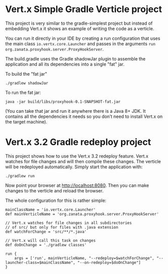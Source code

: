 # Vert.x Simple Gradle Verticle project

This project is very similar to the gradle-simplest project but instead
of embedding Vert.x it shows an example of writing the code as a
verticle.

You can run it directly in your IDE by creating a run configuration that
uses the main class `io.vertx.core.Launcher` and passes in the arguments
`run org.zanata.proxyhook.server.ProxyHookServer`.

The build.gradle uses the Gradle shadowJar plugin to assemble the
application and all its dependencies into a single "fat" jar.

To build the "fat jar"

    ./gradlew shadowJar

To run the fat jar:

    java -jar build/libs/proxyhook-0.1-SNAPSHOT-fat.jar

(You can take that jar and run it anywhere there is a Java 8+ JDK. It
contains all the dependencies it needs so you don’t need to install
Vert.x on the target machine).

# Vert.x 3.2 Gradle redeploy project

This project shows how to use the Vert.x 3.2 redeploy feature. Vert.x
watches for file changes and will then compile these changes. The
verticle will be redeployed automatically. Simply start the application
with:

    ./gradlew run

Now point your browser at <http://localhost:8080>. Then you can make
changes to the verticle and reload the browser.

The whole configuration for this is rather simple:

    mainClassName = 'io.vertx.core.Launcher'
    def mainVerticleName = 'org.zanata.proxyhook.server.ProxyHookServer'

    // Vert.x watches for file changes in all subdirectories
    // of src/ but only for files with .java extension
    def watchForChange = 'src/**/*.java'

    // Vert.x will call this task on changes
    def doOnChange = './gradlew classes'

    run {
        args = ['run', mainVerticleName, "--redeploy=$watchForChange", "--launcher-class=$mainClassName", "--on-redeploy=$doOnChange"]
    }
